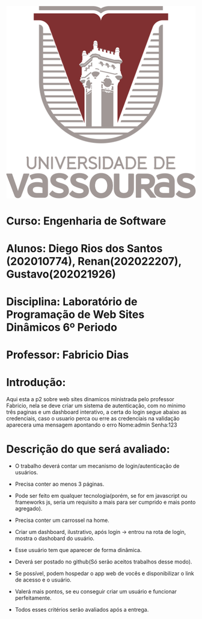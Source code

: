 ![alt text](https://github.com/DiegoWebwork/estrutura-de-dados/blob/main/universidade%20de%20vassouras%20Vertical.png)

# Curso: Engenharia de Software
# Alunos: Diego Rios dos Santos (202010774), Renan(202022207), Gustavo(202021926)
# Disciplina: Laboratório de Programação de Web Sites Dinâmicos 6º Periodo
# Professor: Fabricio Dias



# Introdução:
Aqui esta a p2 sobre web sites dinamicos ministrada pelo professor Fabricio, nela se deve criar um sistema de autenticação, com no minimo três paginas e um dashboard interativo, a certa do login segue abaixo as credenciais, caso o usuario perca ou erre as credenciais na validação aparecera uma mensagem apontando o erro
Nome:admin
Senha:123


# Descrição do que será avaliado:
 
- O trabalho deverá contar um mecanismo de login/autenticação de usuários.

- Precisa conter ao menos 3 páginas.

- Pode ser feito em qualquer tecnologia(porém, se for em javascript ou frameworks js, seria um requisito a mais para ser cumprido e mais ponto agregado).

- Precisa conter um carrossel na home.

- Criar um dashboard, ilustrativo, após login -> entrou na rota de login, mostra o dashobard do usuário.

- Esse usuário tem que aparecer de forma dinâmica.

- Deverá ser postado no github(Só serão aceitos trabalhos desse modo).

- Se possível, podem hospedar o app web de vocês e disponibilizar o link de acesso e o usuário.

- Valerá mais pontos, se eu conseguir criar um usuário e funcionar perfeitamente.

- Todos esses critérios serão avaliados após a entrega.
